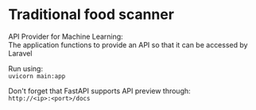 # Traditional food scanner

API Provider for Machine Learning: <br>
The application functions to provide an API so that it can be accessed by Laravel

Run using: <br>
`uvicorn main:app`

Don't forget that FastAPI supports API preview through: <br> 
`http://<ip>:<port>/docs`
